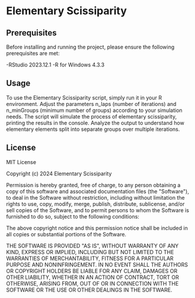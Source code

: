 # Elementary Scissiparity

## Prerequisites

Before installing and running the project, please ensure the following prerequisites are met:

-RStudio 2023.12.1
-R for Windows 4.3.3 

## Usage

To use the Elementary Scissiparity script, simply run it in your R environment. Adjust the parameters n_laps (number of iterations) and n_minGroups (minimum number of groups) according to your simulation needs. The script will simulate the process of elementary scissiparity, printing the results in the console. Analyze the output to understand how elementary elements split into separate groups over multiple iterations.

## License

MIT License

Copyright (c) 2024 Elementary Scissiparity

Permission is hereby granted, free of charge, to any person obtaining a copy of this software and associated documentation files (the "Software"), to deal in the Software without restriction, including without limitation the rights to use, copy, modify, merge, publish, distribute, sublicense, and/or sell copies of the Software, and to permit persons to whom the Software is furnished to do so, subject to the following conditions:

The above copyright notice and this permission notice shall be included in all copies or substantial portions of the Software.

THE SOFTWARE IS PROVIDED "AS IS", WITHOUT WARRANTY OF ANY KIND, EXPRESS OR IMPLIED, INCLUDING BUT NOT LIMITED TO THE WARRANTIES OF MERCHANTABILITY, FITNESS FOR A PARTICULAR PURPOSE AND NONINFRINGEMENT. IN NO EVENT SHALL THE AUTHORS OR COPYRIGHT HOLDERS BE LIABLE FOR ANY CLAIM, DAMAGES OR OTHER LIABILITY, WHETHER IN AN ACTION OF CONTRACT, TORT OR OTHERWISE, ARISING FROM, OUT OF OR IN CONNECTION WITH THE SOFTWARE OR THE USE OR OTHER DEALINGS IN THE SOFTWARE.
